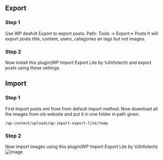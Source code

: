 ## Export

### Step 1 
Use WP deafult Export to export posts.
Path: Tools -> Export-> Posts
It will export posts title, content, users, categories an tags but not images.

### Step 2
Now install this plugin(WP Import Export Lite by  VJInfotech) and export posts using these settings.

## Import

### Step 1
First Import posts xml from from default import method.
Now download all the images from ols website and put it in one folder in path given.
```
/wp-content/uploads/wp-import-export-lite/temp
```

### Step 2
Now import images using this plugin(WP Import Export Lite by  VJInfotech) 
![image](https://github.com/amit140507/how-to-import-export-posts-with-images./assets/100019842/e456a925-201d-4e0e-bda9-d6708607e531)

